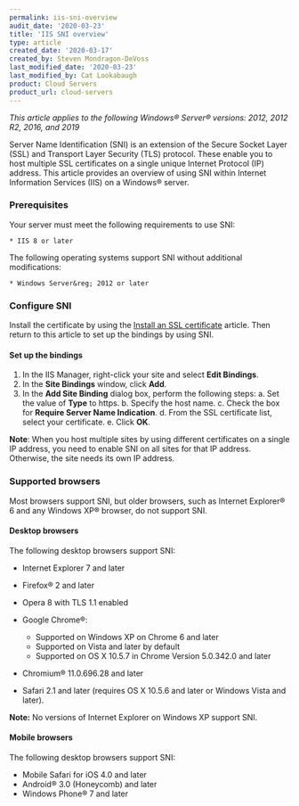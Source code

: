 ```yaml
---
permalink: iis-sni-overview
audit_date: '2020-03-23'
title: 'IIS SNI overview'
type: article
created_date: '2020-03-17'
created_by: Steven Mondragon-DeVoss
last_modified_date: '2020-03-23'
last_modified_by: Cat Lookabaugh
product: Cloud Servers
product_url: cloud-servers
---
```


*This article applies to the following Windows&reg; Server&reg; versions: 2012, 2012 R2, 2016, and 2019*

Server Name Identification (SNI) is an extension of the Secure Socket Layer (SSL) and Transport Layer Security (TLS) protocol. These enable you to host multiple SSL certificates on a single unique Internet Protocol (IP) address. This article provides an overview of using SNI within Internet Information Services (IIS) on a Windows&reg; server.


### Prerequisites

Your server must meet the following requirements to use SNI:

    * IIS 8 or later


The following operating systems support SNI without additional modifications:

    * Windows Server&reg; 2012 or later

### Configure SNI

Install the certificate by using the [Install an SSL certificate](https://docs-ospc.rackspace.com/support/how-to/cloud-servers/install-an-ssl-certificate/#install-certificate-on-windows-servers) article. Then return to this article to set up the bindings by using SNI.

#### Set up the bindings

1. In the IIS Manager, right-click your site and select **Edit Bindings**.
2. In the **Site Bindings** window, click **Add**.
3. In the **Add Site Binding** dialog box, perform the following steps: 
         a. Set the value of **Type** to https.
         b. Specify the host name.
         c. Check the box for **Require Server Name Indication**.
         d. From the SSL certificate list, select your certificate.
         e. Click **OK**.
        
**Note**: When you host multiple sites by using different certificates on a single IP address, you 
need to enable SNI on all sites for that IP address. Otherwise, the site needs its own IP address.

### Supported browsers

Most browsers support SNI, but older browsers, such as Internet Explorer® 6 and any Windows XP® browser,
do not support SNI.

#### Desktop browsers

The following desktop browsers support SNI:

- Internet Explorer 7 and later
- Firefox® 2 and later
- Opera 8 with TLS 1.1 enabled
- Google Chrome®:

  - Supported on Windows XP on Chrome 6 and later
  - Supported on Vista and later by default
  - Supported on OS X 10.5.7 in Chrome Version 5.0.342.0 and later

- Chromium® 11.0.696.28 and later
- Safari 2.1 and later (requires OS X 10.5.6 and later or Windows Vista and later).

**Note:** No versions of Internet Explorer on Windows XP support SNI.

#### Mobile browsers

The following desktop browsers support SNI:

- Mobile Safari for iOS 4.0 and later
- Android&reg; 3.0 (Honeycomb) and later
- Windows Phone&reg; 7 and later
